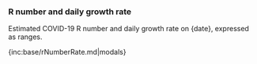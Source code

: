 ### R number and daily growth rate

Estimated COVID-19 R number and daily growth rate on {date}, expressed as ranges.

{inc:base/rNumberRate.md|modals}
